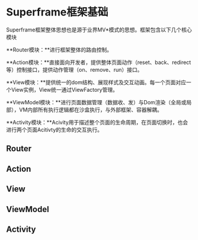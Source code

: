 # Superframe框架基础

Superframe框架整体思想也是源于业界MV*模式的思想。框架包含以下几个核心模块

**Router模块：**进行框架整体的路由控制。

**Action模块：**直接面向开发者，提供整体页面动作（reset、back、redirect等）控制接口，提供动作管理（on、remove、run）接口。

**View模块：**提供统一的dom结构、展现样式及交互动画。每一个页面对应一个View实例，View统一通过ViewFactory管理。

**ViewModel模块：**进行页面数据管理（数据收、发）与Dom渲染（全局或局部），VM内部所有执行逻辑都在沙盒执行，与外部框架、容器解耦。

**Activity模块：**Acivity用于描述整个页面的生命周期，在页面切换时，也会进行两个页面Acitivty的生命的交互执行。

## Router
## Action
## View
## ViewModel
## Activity
